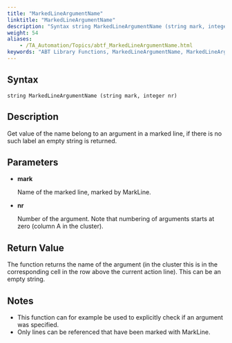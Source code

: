 ```yaml
--- 
title: "MarkedLineArgumentName"
linktitle: "MarkedLineArgumentName"
description: "Syntax string MarkedLineArgumentName (string mark, integer nr) Description Get value of the name belong to an argument in a marked line, if there is no such label an empty string is returned. ..."
weight: 54
aliases: 
    - /TA_Automation/Topics/abtf_MarkedLineArgumentName.html
keywords: "ABT Library Functions, MarkedLineArgumentName, MarkedLineArgumentName (ABT library function)"
---
```


## Syntax

`string MarkedLineArgumentName (string mark, integer nr)`

## Description

Get value of the name belong to an argument in a marked line, if there is no such label an empty string is returned.

## Parameters

-   **mark**

    Name of the marked line, marked by MarkLine.

-   **nr**

    Number of the argument. Note that numbering of arguments starts at zero \(column A in the cluster\).


## Return Value

The function returns the name of the argument \(in the cluster this is in the corresponding cell in the row above the current action line\). This can be an empty string.

## Notes

-   This function can for example be used to explicitly check if an argument was specified.
-   Only lines can be referenced that have been marked with MarkLine.




